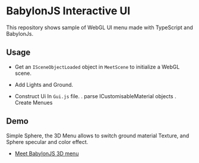 # BabylonJS Interactive UI

This repository shows sample of WebGL UI menu made with TypeScript and BabylonJs.

## Usage

- Get an `ISceneObjectLoaded` object in `MeetScene` to initialize a WebGL scene.

- Add Lights and Ground.

- Construct Ui In `Gui.js` file.
  . parse ICustomisableMaterial objects
  . Create Menues

## Demo

Simple Sphere, the 3D Menu allows to switch ground material Texture, and Sphere specular and color effect.

- [Meet BabylonJS 3D menu](https://github.com/titiceral/meet_menu_gl/docs/demos/meet_babylon_001.mp4)
